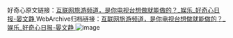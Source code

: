 好奇心原文链接：[互联网旅游频道，是你电视台想做就能做的？_娱乐_好奇心日报-晏文静 ](https://www.qdaily.com/articles/9927.html)
WebArchive归档链接：[互联网旅游频道，是你电视台想做就能做的？_娱乐_好奇心日报-晏文静 ](http://web.archive.org/web/20190623155225/https://www.qdaily.com/articles/9927.html)
![image](http://ww3.sinaimg.cn/large/007d5XDply1g3vh7syhc4j30u02ps1kx)